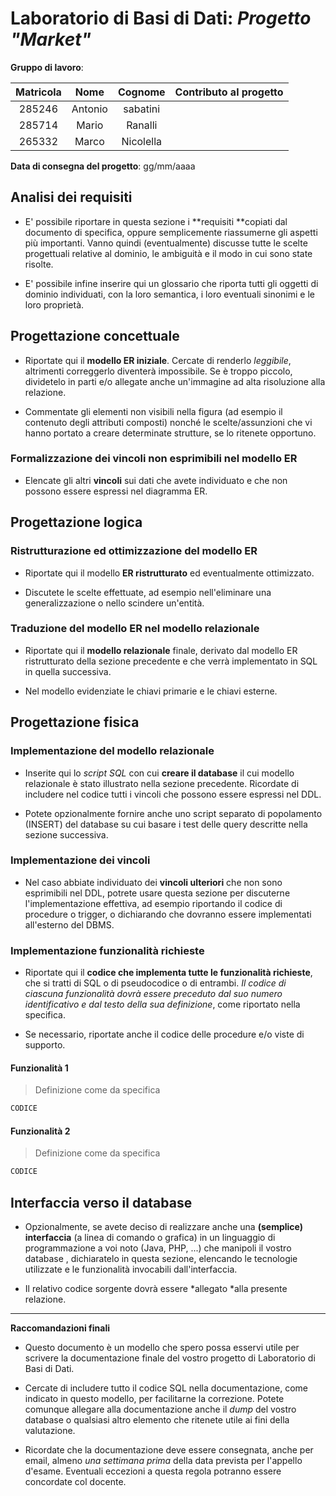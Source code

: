 # Laboratorio di Basi di Dati:  *Progetto "Market"*

**Gruppo di lavoro**:

| Matricola | Nome | Cognome | Contributo al progetto |
|:---------:|:----:|:-------:|:----------------------:|
|    285246 | Antonio     | sabatini        |                        |
|     285714      |    Mario  |      Ranalli   |                        |
|     265332     |    Marco  |      Nicolella   |                        |

**Data di consegna del progetto**: gg/mm/aaaa

## Analisi dei requisiti

- E' possibile riportare in questa sezione i **requisiti **copiati dal documento di specifica, oppure semplicemente riassumerne gli aspetti più importanti.
  Vanno quindi (eventualmente) discusse tutte le scelte progettuali relative al dominio, le ambiguità e il modo in cui sono state risolte.

- E' possibile infine inserire qui un glossario che riporta tutti gli oggetti di dominio individuati, con la loro semantica, i loro eventuali sinonimi e le loro proprietà.

## Progettazione concettuale

- Riportate qui il **modello ER iniziale**. Cercate di renderlo *leggibile*, altrimenti correggerlo diventerà impossibile. Se è troppo piccolo, dividetelo in parti e/o allegate anche un'immagine ad alta risoluzione alla relazione.

- Commentate gli elementi non visibili nella figura (ad esempio il contenuto degli attributi composti) nonché le scelte/assunzioni che vi hanno portato a creare determinate strutture, se lo ritenete opportuno.

### Formalizzazione dei vincoli non esprimibili nel modello ER

- Elencate gli altri **vincoli** sui dati che avete individuato e che non possono essere espressi nel diagramma ER.

## Progettazione logica

### Ristrutturazione ed ottimizzazione del modello ER

- Riportate qui il modello **ER ristrutturato** ed eventualmente ottimizzato. 

- Discutete le scelte effettuate, ad esempio nell'eliminare una generalizzazione o nello scindere un'entità.

### Traduzione del modello ER nel modello relazionale

- Riportate qui il **modello relazionale** finale, derivato dal modello ER ristrutturato della sezione precedente e che verrà implementato in SQL in quella successiva. 

- Nel modello evidenziate le chiavi primarie e le chiavi esterne.

## Progettazione fisica

### Implementazione del modello relazionale

- Inserite qui lo *script SQL* con cui **creare il database** il cui modello relazionale è stato illustrato nella sezione precedente. Ricordate di includere nel codice tutti
  i vincoli che possono essere espressi nel DDL. 

- Potete opzionalmente fornire anche uno script separato di popolamento (INSERT) del database su cui basare i test delle query descritte nella sezione successiva.

### Implementazione dei vincoli

- Nel caso abbiate individuato dei **vincoli ulteriori** che non sono esprimibili nel DDL, potrete usare questa sezione per discuterne l'implementazione effettiva, ad esempio riportando il codice di procedure o trigger, o dichiarando che dovranno essere implementati all'esterno del DBMS.

### Implementazione funzionalità richieste

- Riportate qui il **codice che implementa tutte le funzionalità richieste**, che si tratti di SQL o di pseudocodice o di entrambi. *Il codice di ciascuna funzionalità dovrà essere preceduto dal suo numero identificativo e dal testo della sua definizione*, come riportato nella specifica.

- Se necessario, riportate anche il codice delle procedure e/o viste di supporto.

#### Funzionalità 1

> Definizione come da specifica

```sql
CODICE
```

#### Funzionalità 2

> Definizione come da specifica

```sql
CODICE
```

## Interfaccia verso il database

- Opzionalmente, se avete deciso di realizzare anche una **(semplice) interfaccia** (a linea di comando o grafica) in un linguaggio di programmazione a voi noto (Java, PHP, ...) che manipoli il vostro database , dichiaratelo in questa sezione, elencando
  le tecnologie utilizzate e le funzionalità invocabili dall'interfaccia. 

- Il relativo codice sorgente dovrà essere *allegato *alla presente relazione.

-----

**Raccomandazioni finali**

- Questo documento è un modello che spero possa esservi utile per scrivere la documentazione finale del vostro progetto di Laboratorio di Basi di Dati.

- Cercate di includere tutto il codice SQL nella documentazione, come indicato in questo modello, per facilitarne la correzione. Potete comunque allegare alla documentazione anche il *dump* del vostro database o qualsiasi altro elemento che ritenete utile ai fini della valutazione.

- Ricordate che la documentazione deve essere consegnata, anche per email, almeno *una settimana prima* della data prevista per l'appello d'esame. Eventuali eccezioni a questa regola potranno essere concordate col docente.
